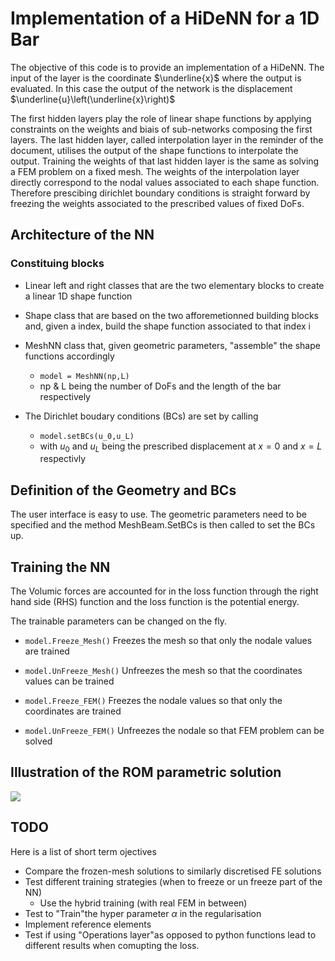 # Implementation of a HiDeNN for a 1D Bar
The objective of this code is to provide an implementation of a HiDeNN. The input of the layer is the coordinate $\underline{x}$ where the output is evaluated. In this case the output of the network is the displacement $\underline{u}\left(\underline{x}\right)$

The first hidden layers play the role of linear shape functions by applying constraints on the weights and biais of sub-networks composing the first layers. The last hidden layer, called interpolation layer in the reminder of the document, utilises the output of the shape functions to interpolate the output. Training the weights of that last hidden layer is the same as solving a FEM problem on a fixed mesh. The weights of the interpolation layer directly correspond to the nodal values associated to each shape function. Therefore prescibing dirichlet boundary conditions is straight forward by freezing the weights associated to the prescribed values of fixed DoFs.

## Architecture of the NN

### Constituing blocks

   * Linear left and right classes that are the two elementary blocks to create a linear 1D shape function
   * Shape class that are based on the two afforemetionned building blocks and, given a index, build the shape function associated to that index i
   * MeshNN class that, given geometric parameters, "assemble" the shape functions accordingly
    
        * `model = MeshNN(np,L)`
        * np & L being the number of DoFs and the length of the bar respectively
   * The Dirichlet boudary conditions (BCs) are set by calling
   
        * `model.setBCs(u_0,u_L)` 
        * with $u_0$ and $u_L$ being the prescribed displacement at $x=0$ and $x=L$ respectivly


## Definition of the Geometry and BCs

The user interface is easy to use. The geometric parameters need to be specified and the method MeshBeam.SetBCs is then called to set the BCs up.

## Training the NN 

The Volumic forces are accounted for in the loss function through the right hand side (RHS) function and the loss function is the potential energy.

The trainable parameters can be changed on the fly. 

* `model.Freeze_Mesh()` Freezes the mesh so that only the nodale values are trained
* `model.UnFreeze_Mesh()` Unfreezes the mesh so that the coordinates values can be trained

* `model.Freeze_FEM()` Freezes the nodale values so that only the coordinates are trained
* `model.UnFreeze_FEM()` Unfreezes the nodale so that FEM problem can be solved

## Illustration of the ROM parametric solution

![](Illustrations/Your_GIF_Name.gif)


## TODO
 Here is a list of short term ojectives

 * Compare the frozen-mesh solutions to similarly discretised FE solutions
 * Test different training strategies (when to freeze or un freeze part of the NN)
     * Use the hybrid training (with real FEM in between)
* Test to "Train"the hyper parameter $\alpha$ in the regularisation
* Implement reference elements
* Test if using "Operations layer"as opposed to python functions lead to different results when comupting the loss. 